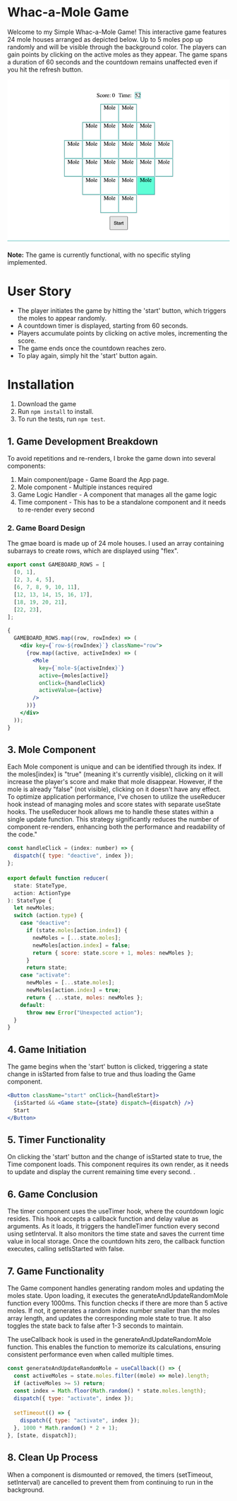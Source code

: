 # Whac-a-Mole Game

Welcome to my Simple Whac-a-Mole Game!
This interactive game features 24 mole houses arranged as depicted below. Up to 5 moles pop up randomly and will be visible through the background color. The players can gain points by clicking on the active moles as they appear. The game spans a duration of 60 seconds and the countdown remains unaffected even if you hit the refresh button.

![Screenshot](./src/whac_a_mole.png)

**Note:** The game is currently functional, with no specific styling implemented.

# User Story

- The player initiates the game by hitting the 'start' button, which triggers the moles to appear randomly.
- A countdown timer is displayed, starting from 60 seconds.
- Players accumulate points by clicking on active moles, incrementing the score.
- The game ends once the countdown reaches zero.
- To play again, simply hit the 'start' button again.

# Installation

1. Download the game
2. Run `npm install` to install.
3. To run the tests, run `npm test`.

## 1. Game Development Breakdown

To avoid repetitions and re-renders, I broke the game down into several components:

1. Main component/page - Game Board the App page.
2. Mole component - Multiple instances required
3. Game Logic Handler - A component that manages all the game logic
4. Time component - This has to be a standalone component and it needs to re-render every second

### 2. Game Board Design

The gmae board is made up of 24 mole houses. I used an array containing subarrays to create rows, which are displayed using "flex".

```js
export const GAMEBOARD_ROWS = [
  [0, 1],
  [2, 3, 4, 5],
  [6, 7, 8, 9, 10, 11],
  [12, 13, 14, 15, 16, 17],
  [18, 19, 20, 21],
  [22, 23],
];
```

```jsx
{
  GAMEBOARD_ROWS.map((row, rowIndex) => (
    <div key={`row-${rowIndex}`} className="row">
      {row.map((active, activeIndex) => (
        <Mole
          key={`mole-${activeIndex}`}
          active={moles[active]}
          onClick={handleClick}
          activeValue={active}
        />
      ))}
    </div>
  ));
}
```

## 3. Mole Component

Each Mole component is unique and can be identified through its index. If the moles[index] is "true" (meaning it's currently visible), clicking on it will increase the player's score and make that mole disappear. However, if the mole is already "false" (not visible), clicking on it doesn't have any effect. To optimize application performance, I've chosen to utilize the useReducer hook instead of managing moles and score states with separate useState hooks. The useReducer hook allows me to handle these states within a single update function. This strategy significantly reduces the number of component re-renders, enhancing both the performance and readability of the code."

```js
const handleClick = (index: number) => {
  dispatch({ type: "deactive", index });
};

export default function reducer(
  state: StateType,
  action: ActionType
): StateType {
  let newMoles;
  switch (action.type) {
    case "deactive":
      if (state.moles[action.index]) {
        newMoles = [...state.moles];
        newMoles[action.index] = false;
        return { score: state.score + 1, moles: newMoles };
      }
      return state;
    case "activate":
      newMoles = [...state.moles];
      newMoles[action.index] = true;
      return { ...state, moles: newMoles };
    default:
      throw new Error("Unexpected action");
  }
}
```

## 4. Game Initiation

The game begins when the 'start' button is clicked, triggering a state change in isStarted from false to true and thus loading the Game component.

```jsx
<Button className="start" onClick={handleStart}>
  {isStarted && <Game state={state} dispatch={dispatch} />}
  Start
</Button>
```

## 5. Timer Functionality

On clicking the 'start' button and the change of isStarted state to true, the Time component loads. This component requires its own render, as it needs to update and display the current remaining time every second.
.

## 6. Game Conclusion

The timer component uses the useTimer hook, where the countdown logic resides. This hook accepts a callback function and delay value as arguments. As it loads, it triggers the handleTimer function every second using setInterval. It also monitors the time state and saves the current time value in local storage. Once the countdown hits zero, the callback function executes, calling setIsStarted with false.

## 7. Game Functionality

The Game component handles generating random moles and updating the moles state. Upon loading, it executes the generateAndUpdateRandomMole function every 1000ms. This function checks if there are more than 5 active moles. If not, it generates a random index number smaller than the moles array length, and updates the corresponding mole state to true. It also toggles the state back to false after 1-3 seconds to maintain.

The useCallback hook is used in the generateAndUpdateRandomMole function. This enables the function to memorize its calculations, ensuring consistent performance even when called multiple times.

```js
const generateAndUpdateRandomMole = useCallback(() => {
  const activeMoles = state.moles.filter((mole) => mole).length;
  if (activeMoles >= 5) return;
  const index = Math.floor(Math.random() * state.moles.length);
  dispatch({ type: "activate", index });

  setTimeout(() => {
    dispatch({ type: "activate", index });
  }, 1000 * Math.random() * 2 + 1);
}, [state, dispatch]);
```

## 8. Clean Up Process

When a component is dismounted or removed, the timers (setTimeout, setInterval) are cancelled to prevent them from continuing to run in the background.
